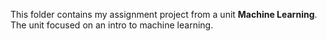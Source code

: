 This folder contains my assignment project from a unit **Machine Learning**. The unit focused on an intro to machine learning.
